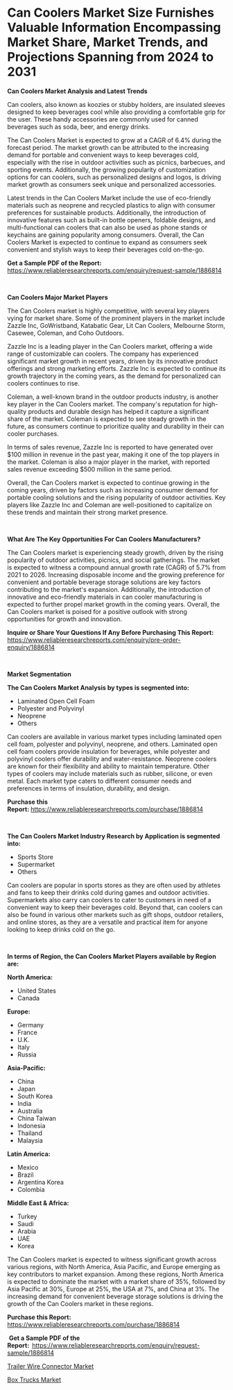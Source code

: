 <p><h1>Can Coolers Market Size Furnishes Valuable Information Encompassing Market Share, Market Trends, and Projections Spanning from 2024 to 2031</h1></p><p><strong>Can Coolers Market Analysis and Latest Trends</strong></p>
<p><p>Can coolers, also known as koozies or stubby holders, are insulated sleeves designed to keep beverages cool while also providing a comfortable grip for the user. These handy accessories are commonly used for canned beverages such as soda, beer, and energy drinks.</p><p>The Can Coolers Market is expected to grow at a CAGR of 6.4% during the forecast period. The market growth can be attributed to the increasing demand for portable and convenient ways to keep beverages cold, especially with the rise in outdoor activities such as picnics, barbecues, and sporting events. Additionally, the growing popularity of customization options for can coolers, such as personalized designs and logos, is driving market growth as consumers seek unique and personalized accessories.</p><p>Latest trends in the Can Coolers Market include the use of eco-friendly materials such as neoprene and recycled plastics to align with consumer preferences for sustainable products. Additionally, the introduction of innovative features such as built-in bottle openers, foldable designs, and multi-functional can coolers that can also be used as phone stands or keychains are gaining popularity among consumers. Overall, the Can Coolers Market is expected to continue to expand as consumers seek convenient and stylish ways to keep their beverages cold on-the-go.</p></p>
<p><strong>Get a Sample PDF of the Report:&nbsp;</strong> <a href="https://www.reliableresearchreports.com/enquiry/request-sample/1886814">https://www.reliableresearchreports.com/enquiry/request-sample/1886814</a></p>
<p>&nbsp;</p>
<p><strong>Can Coolers Major Market Players</strong></p>
<p><p>The Can Coolers market is highly competitive, with several key players vying for market share. Some of the prominent players in the market include Zazzle Inc, GoWristband, Katabatic Gear, Lit Can Coolers, Melbourne Storm, Casewee, Coleman, and Coho Outdoors.</p><p>Zazzle Inc is a leading player in the Can Coolers market, offering a wide range of customizable can coolers. The company has experienced significant market growth in recent years, driven by its innovative product offerings and strong marketing efforts. Zazzle Inc is expected to continue its growth trajectory in the coming years, as the demand for personalized can coolers continues to rise.</p><p>Coleman, a well-known brand in the outdoor products industry, is another key player in the Can Coolers market. The company's reputation for high-quality products and durable design has helped it capture a significant share of the market. Coleman is expected to see steady growth in the future, as consumers continue to prioritize quality and durability in their can cooler purchases.</p><p>In terms of sales revenue, Zazzle Inc is reported to have generated over $100 million in revenue in the past year, making it one of the top players in the market. Coleman is also a major player in the market, with reported sales revenue exceeding $500 million in the same period.</p><p>Overall, the Can Coolers market is expected to continue growing in the coming years, driven by factors such as increasing consumer demand for portable cooling solutions and the rising popularity of outdoor activities. Key players like Zazzle Inc and Coleman are well-positioned to capitalize on these trends and maintain their strong market presence.</p></p>
<p>&nbsp;</p>
<p><strong>What Are The Key Opportunities For Can Coolers Manufacturers?</strong></p>
<p><p>The Can Coolers market is experiencing steady growth, driven by the rising popularity of outdoor activities, picnics, and social gatherings. The market is expected to witness a compound annual growth rate (CAGR) of 5.7% from 2021 to 2026. Increasing disposable income and the growing preference for convenient and portable beverage storage solutions are key factors contributing to the market's expansion. Additionally, the introduction of innovative and eco-friendly materials in can cooler manufacturing is expected to further propel market growth in the coming years. Overall, the Can Coolers market is poised for a positive outlook with strong opportunities for growth and innovation.</p></p>
<p><strong>Inquire or Share Your Questions If Any Before Purchasing This Report:</strong> <a href="https://www.reliableresearchreports.com/enquiry/pre-order-enquiry/1886814">https://www.reliableresearchreports.com/enquiry/pre-order-enquiry/1886814</a></p>
<p>&nbsp;</p>
<p><strong>Market Segmentation</strong></p>
<p><strong>The Can Coolers Market Analysis by types is segmented into:</strong></p>
<p><ul><li>Laminated Open Cell Foam</li><li>Polyester and Polyvinyl</li><li>Neoprene</li><li>Others</li></ul></p>
<p><p>Can coolers are available in various market types including laminated open cell foam, polyester and polyvinyl, neoprene, and others. Laminated open cell foam coolers provide insulation for beverages, while polyester and polyvinyl coolers offer durability and water-resistance. Neoprene coolers are known for their flexibility and ability to maintain temperature. Other types of coolers may include materials such as rubber, silicone, or even metal. Each market type caters to different consumer needs and preferences in terms of insulation, durability, and design.</p></p>
<p><strong>Purchase this Report:&nbsp;</strong><a href="https://www.reliableresearchreports.com/purchase/1886814">https://www.reliableresearchreports.com/purchase/1886814</a></p>
<p>&nbsp;</p>
<p><strong>The Can Coolers Market Industry Research by Application is segmented into:</strong></p>
<p><ul><li>Sports Store</li><li>Supermarket</li><li>Others</li></ul></p>
<p><p>Can coolers are popular in sports stores as they are often used by athletes and fans to keep their drinks cold during games and outdoor activities. Supermarkets also carry can coolers to cater to customers in need of a convenient way to keep their beverages cold. Beyond that, can coolers can also be found in various other markets such as gift shops, outdoor retailers, and online stores, as they are a versatile and practical item for anyone looking to keep drinks cold on the go.</p></p>
<p>&nbsp;</p>
<p><strong>In terms of Region, the Can Coolers Market Players available by Region are:</strong></p>
<p>
    <p> <strong> North America: </strong>
        <ul>
            <li>United States</li>
            <li>Canada</li>
        </ul>
        </p> 
    <p> <strong> Europe: </strong>
        <ul>
            <li>Germany</li>
            <li>France</li>
            <li>U.K.</li>
            <li>Italy</li>
            <li>Russia</li>
        </ul>
        </p> 
    <p> <strong> Asia-Pacific: </strong>
        <ul>
            <li>China</li>
            <li>Japan</li>
            <li>South Korea</li>
            <li>India</li>
            <li>Australia</li>
            <li>China Taiwan</li>
            <li>Indonesia</li>
            <li>Thailand</li>
            <li>Malaysia</li>
        </ul>
        </p> 
    <p> <strong> Latin America: </strong>
        <ul>
            <li>Mexico</li>
            <li>Brazil</li>
            <li>Argentina Korea</li>
            <li>Colombia</li>
        </ul>
        </p> 
    <p> <strong> Middle East & Africa: </strong>
        <ul>
            <li>Turkey</li>
            <li>Saudi</li>
            <li>Arabia</li>
            <li>UAE</li>
            <li>Korea</li>
        </ul>
    </p>
    </p>
<p><p>The Can Coolers market is expected to witness significant growth across various regions, with North America, Asia Pacific, and Europe emerging as key contributors to market expansion. Among these regions, North America is expected to dominate the market with a market share of 35%, followed by Asia Pacific at 30%, Europe at 25%, the USA at 7%, and China at 3%. The increasing demand for convenient beverage storage solutions is driving the growth of the Can Coolers market in these regions.</p></p>
<p><strong>Purchase this Report: </strong><a href="https://www.reliableresearchreports.com/purchase/1886814">https://www.reliableresearchreports.com/purchase/1886814</a></p>
<p>&nbsp;<strong>Get a Sample PDF of the Report:&nbsp;&nbsp;</strong><a href="https://www.reliableresearchreports.com/enquiry/request-sample/1886814">https://www.reliableresearchreports.com/enquiry/request-sample/1886814</a></p>
<p><strong></strong></p>
<p><p><a href="https://thundering-castanet-c65.notion.site/Trailer-Wire-Connector-Market-Analysis-Examines-its-Scope-on-Growth-Opportunities-and-Forecasted-Tr-5f595f80e60b40409113ef8bab3d03fa">Trailer Wire Connector Market</a></p><p><a href="https://bubble-tree-ea4.notion.site/Box-Trucks-Market-Size-Market-Share-and-Global-Market-Analysis-Report-2024-2031-00a84b90290848ba86ab4fa4c5bc52a3">Box Trucks Market</a></p></p>